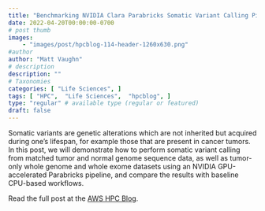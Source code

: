```yaml
---
title: "Benchmarking NVIDIA Clara Parabricks Somatic Variant Calling Pipeline on AWS"
date: 2022-04-20T00:00:00-0700
# post thumb
images:
    - "images/post/hpcblog-114-header-1260x630.png"
#author
author: "Matt Vaughn"
# description
description: ""
# Taxonomies
categories: [ "Life Sciences", ]
tags: [ "HPC",  "Life Sciences",  "hpcblog", ]
type: "regular" # available type (regular or featured)
draft: false
---
```


Somatic variants are genetic alterations which are not inherited but acquired during one’s lifespan, for example those that are present in cancer tumors. In this post, we will demonstrate how to perform somatic variant calling from matched tumor and normal genome sequence data, as well as tumor-only whole genome and whole exome datasets using an NVIDIA GPU-accelerated Parabricks pipeline, and compare the results with baseline CPU-based workflows.

Read the full post at the [AWS HPC Blog](https://aws.amazon.com/blogs/hpc/benchmarking-nvidia-clara-parabricks-somatic-variant-calling-pipeline-on-aws/).
